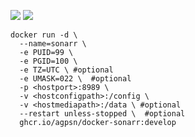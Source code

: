 ![ ](https://ghcr-badge.egpl.dev/agpsn/docker-sonarr/size?tag=develop&color=black&label=VERSION&trim=patch&trim=major&ignore=sha256*)
![ ](https://ghcr-badge.egpl.dev/agpsn/docker-sonarr/latest_tag?color=#00ccff&label=VERSION&trim=patch&trim=major&ignore=sha256*)

```
docker run -d \
  --name=sonarr \
  -e PUID=99 \
  -e PGID=100 \
  -e TZ=UTC \ #optional
  -e UMASK=022 \  #optional
  -p <hostport>:8989 \
  -v <hostconfigpath>:/config \
  -v <hostmediapath>:/data \ #optional
  --restart unless-stopped \  #optional
  ghcr.io/agpsn/docker-sonarr:develop
```
